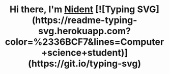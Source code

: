 <h1 align="center">Hi there, I'm <a href="https://github.com/Nident" target="_blank">Nident</a> 
[![Typing SVG](https://readme-typing-svg.herokuapp.com?color=%2336BCF7&lines=Computer+science+student)](https://git.io/typing-svg)

<h3 align="center"></h3>

<h4 align="center"> </h4>

<!--
**Nident/Nident** is a ✨ _special_ ✨ repository because its `README.md` (this file) appears on your GitHub profile.

Here are some ideas to get you started:

- 🔭 I’m currently working on ...
- 🌱 I’m currently learning ...
- 👯 I’m looking to collaborate on ...
- 🤔 I’m looking for help with ...
- 💬 Ask me about ...
- 📫 How to reach me: ...
- 😄 Pronouns: ...
- ⚡ Fun fact: ...
-->
